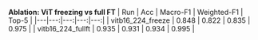 **Ablation: ViT freezing vs full FT**
| Run | Acc | Macro-F1 | Weighted-F1 | Top-5 |
|---|---:|---:|---:|---:|
| vitb16_224_freeze | 0.848 | 0.822 | 0.835 | 0.975 |
| vitb16_224_fullft | 0.935 | 0.931 | 0.934 | 0.995 |
